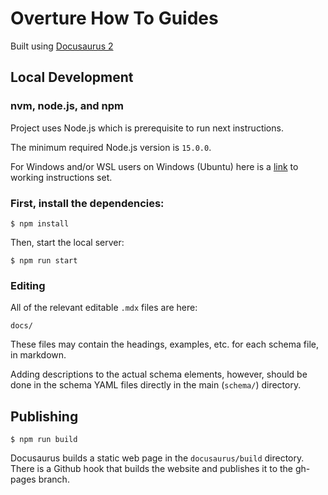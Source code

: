 # Overture How To Guides

Built using [Docusaurus 2](https://docusaurus.io/)


## Local Development

### nvm, node.js, and npm
Project uses Node.js which is prerequisite to run next instructions.

The minimum required Node.js version is `15.0.0`.

For Windows and/or WSL users on Windows (Ubuntu) here is a [link](https://learn.microsoft.com/en-us/windows/dev-environment/javascript/nodejs-on-wsl) to working instructions set.

### First, install the dependencies:

```
$ npm install
```
Then, start the local server:
```
$ npm run start
```

### Editing
All of the relevant editable `.mdx` files are here:
```
docs/

```
These files may contain the headings, examples, etc. for each schema file, in markdown.

Adding descriptions to the actual schema elements, however, should be done in the schema YAML files directly in the main (`schema/`) directory.

## Publishing
```
$ npm run build
```
Docusaurus builds a static web page in the `docusaurus/build` directory. There is a Github hook that builds the website and publishes it to the gh-pages branch.
